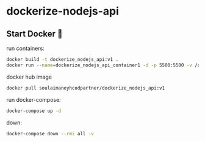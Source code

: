 # dockerize-nodejs-api

## Start Docker 🐳

run containers:

```sh
docker build -t dockerize_nodejs_api:v1 .
docker run --name=dockerize_nodejs_api_container1 -d -p 5500:5500 -v /opt/xdocker/dockerize_nodejs_api/app:/dockerize_nodejs_api -v /dockerize_nodejs_api/node_modules dockerize_nodejs_api:v1
```

docker hub image
```sh
docker pull soulaimaneyhcodpartner/dockerize_nodejs_api:v1
```

run docker-compose:

```sh
docker-compose up -d
```

down:

```sh
docker-compose down --rmi all -v
```
